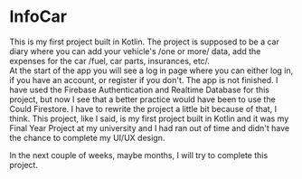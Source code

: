 # InfoCar

This is my first project built in Kotlin. The project is supposed to be a car diary where you can add your vehicle's /one or more/ data, add the expenses for the car /fuel, car parts, insurances, etc/.\
At the start of the app you will see a log in page where you can either log in, if you have an account, or register if you don't. 
The app is not finished.
I have used the Firebase Authentication and Realtime Database for this project, but now I see that a better practice would have been to use the Could Firestore. I have to rewrite the project a little bit because of that, I think. 
This project, like I said, is my first project built in Kotlin and it was my Final Year Project at my university and I had ran out of time and didn't have the chance to complete my UI/UX design.

In the next couple of weeks, maybe months, I will try to complete this project. 
